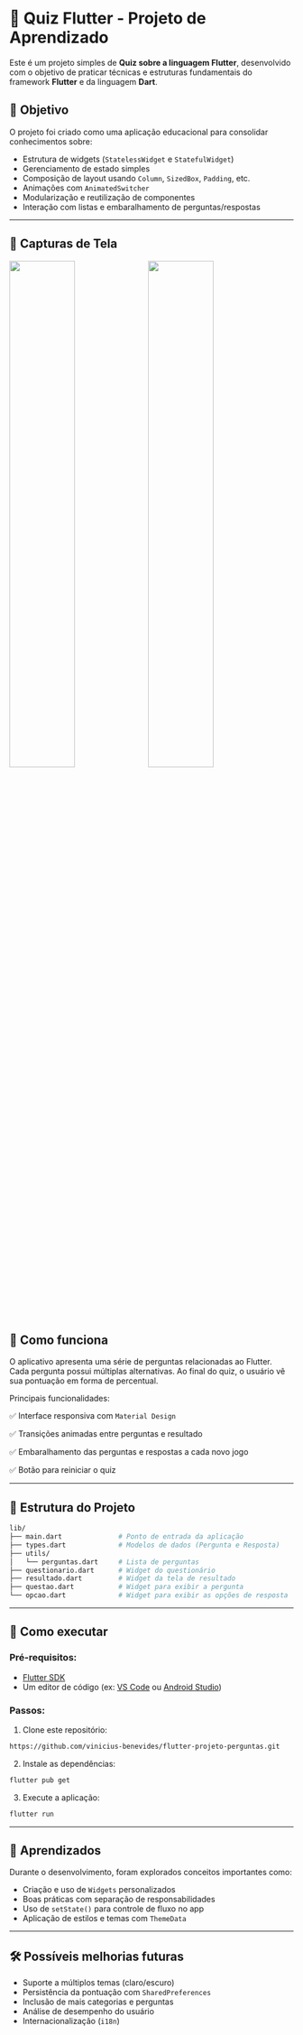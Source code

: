 # 📱 Quiz Flutter - Projeto de Aprendizado

Este é um projeto simples de **Quiz sobre a linguagem Flutter**, desenvolvido com o objetivo de praticar técnicas e estruturas fundamentais do framework **Flutter** e da linguagem **Dart**.

## 🎯 Objetivo

O projeto foi criado como uma aplicação educacional para consolidar conhecimentos sobre:

* Estrutura de widgets (`StatelessWidget` e `StatefulWidget`)
* Gerenciamento de estado simples
* Composição de layout usando `Column`, `SizedBox`, `Padding`, etc.
* Animações com `AnimatedSwitcher`
* Modularização e reutilização de componentes
* Interação com listas e embaralhamento de perguntas/respostas

---

## 📸 Capturas de Tela

<p float="left">
  <img src="https://github.com/user-attachments/assets/46290e1d-75e7-4ab8-979d-3414669a2169" width="48%" />
  <img src="https://github.com/user-attachments/assets/45712da7-4970-414f-9788-afb91a97f204" width="48%" />
</p>


## 🧠 Como funciona

O aplicativo apresenta uma série de perguntas relacionadas ao Flutter. Cada pergunta possui múltiplas alternativas. Ao final do quiz, o usuário vê sua pontuação em forma de percentual.

Principais funcionalidades:

✅ Interface responsiva com `Material Design`

✅ Transições animadas entre perguntas e resultado

✅ Embaralhamento das perguntas e respostas a cada novo jogo

✅ Botão para reiniciar o quiz

---

## 🧩 Estrutura do Projeto

```bash
lib/
├── main.dart              # Ponto de entrada da aplicação
├── types.dart             # Modelos de dados (Pergunta e Resposta)
├── utils/
│   └── perguntas.dart     # Lista de perguntas
├── questionario.dart      # Widget do questionário
├── resultado.dart         # Widget da tela de resultado
├── questao.dart           # Widget para exibir a pergunta
└── opcao.dart             # Widget para exibir as opções de resposta
```

---

## 🚀 Como executar

### Pré-requisitos:

* [Flutter SDK](https://flutter.dev/docs/get-started/install)
* Um editor de código (ex: [VS Code](https://code.visualstudio.com/) ou [Android Studio](https://developer.android.com/studio))

### Passos:

1. Clone este repositório:

```bash
https://github.com/vinicius-benevides/flutter-projeto-perguntas.git
```

2. Instale as dependências:

```bash
flutter pub get
```

3. Execute a aplicação:

```bash
flutter run
```

---

## 📘 Aprendizados

Durante o desenvolvimento, foram explorados conceitos importantes como:

* Criação e uso de `Widgets` personalizados
* Boas práticas com separação de responsabilidades
* Uso de `setState()` para controle de fluxo no app
* Aplicação de estilos e temas com `ThemeData`

---

## 🛠️ Possíveis melhorias futuras

* Suporte a múltiplos temas (claro/escuro)
* Persistência da pontuação com `SharedPreferences`
* Inclusão de mais categorias e perguntas
* Análise de desempenho do usuário
* Internacionalização (`i18n`)

